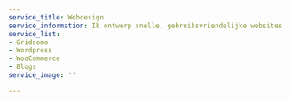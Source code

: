 ```yaml
---
service_title: Webdesign
service_information: Ik ontwerp snelle, gebruiksvriendelijke websites
service_list:
- Gridsome
- Wordpress
- WooCommerce
- Blogs
service_image: ''

---
```

